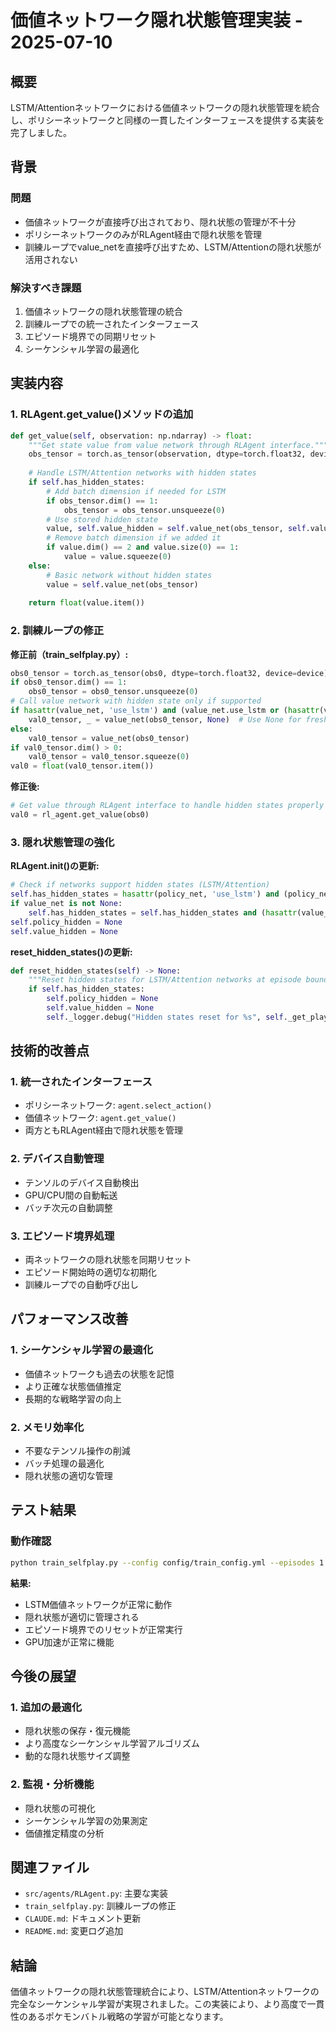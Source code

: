 # 価値ネットワーク隠れ状態管理実装 - 2025-07-10

## 概要

LSTM/Attentionネットワークにおける価値ネットワークの隠れ状態管理を統合し、ポリシーネットワークと同様の一貫したインターフェースを提供する実装を完了しました。

## 背景

### 問題

- 価値ネットワークが直接呼び出されており、隠れ状態の管理が不十分
- ポリシーネットワークのみがRLAgent経由で隠れ状態を管理
- 訓練ループでvalue_netを直接呼び出すため、LSTM/Attentionの隠れ状態が活用されない

### 解決すべき課題

1. 価値ネットワークの隠れ状態管理の統合
2. 訓練ループでの統一されたインターフェース
3. エピソード境界での同期リセット
4. シーケンシャル学習の最適化

## 実装内容

### 1. RLAgent.get_value()メソッドの追加

```python
def get_value(self, observation: np.ndarray) -> float:
    """Get state value from value network through RLAgent interface."""
    obs_tensor = torch.as_tensor(observation, dtype=torch.float32, device=next(self.value_net.parameters()).device)
    
    # Handle LSTM/Attention networks with hidden states
    if self.has_hidden_states:
        # Add batch dimension if needed for LSTM
        if obs_tensor.dim() == 1:
            obs_tensor = obs_tensor.unsqueeze(0)
        # Use stored hidden state
        value, self.value_hidden = self.value_net(obs_tensor, self.value_hidden)
        # Remove batch dimension if we added it
        if value.dim() == 2 and value.size(0) == 1:
            value = value.squeeze(0)
    else:
        # Basic network without hidden states
        value = self.value_net(obs_tensor)
    
    return float(value.item())
```

### 2. 訓練ループの修正

**修正前（train_selfplay.py）:**
```python
obs0_tensor = torch.as_tensor(obs0, dtype=torch.float32, device=device)
if obs0_tensor.dim() == 1:
    obs0_tensor = obs0_tensor.unsqueeze(0)
# Call value network with hidden state only if supported
if hasattr(value_net, 'use_lstm') and (value_net.use_lstm or (hasattr(value_net, 'use_attention') and value_net.use_attention)):
    val0_tensor, _ = value_net(obs0_tensor, None)  # Use None for fresh hidden state in training
else:
    val0_tensor = value_net(obs0_tensor)
if val0_tensor.dim() > 0:
    val0_tensor = val0_tensor.squeeze(0)
val0 = float(val0_tensor.item())
```

**修正後:**
```python
# Get value through RLAgent interface to handle hidden states properly
val0 = rl_agent.get_value(obs0)
```

### 3. 隠れ状態管理の強化

**RLAgent.__init__()の更新:**
```python
# Check if networks support hidden states (LSTM/Attention)
self.has_hidden_states = hasattr(policy_net, 'use_lstm') and (policy_net.use_lstm or (hasattr(policy_net, 'use_attention') and policy_net.use_attention))
if value_net is not None:
    self.has_hidden_states = self.has_hidden_states and (hasattr(value_net, 'use_lstm') and (value_net.use_lstm or (hasattr(value_net, 'use_attention') and value_net.use_attention)))
self.policy_hidden = None
self.value_hidden = None
```

**reset_hidden_states()の更新:**
```python
def reset_hidden_states(self) -> None:
    """Reset hidden states for LSTM/Attention networks at episode boundaries."""
    if self.has_hidden_states:
        self.policy_hidden = None
        self.value_hidden = None
        self._logger.debug("Hidden states reset for %s", self._get_player_id())
```

## 技術的改善点

### 1. 統一されたインターフェース

- ポリシーネットワーク: `agent.select_action()`
- 価値ネットワーク: `agent.get_value()`
- 両方ともRLAgent経由で隠れ状態を管理

### 2. デバイス自動管理

- テンソルのデバイス自動検出
- GPU/CPU間の自動転送
- バッチ次元の自動調整

### 3. エピソード境界処理

- 両ネットワークの隠れ状態を同期リセット
- エピソード開始時の適切な初期化
- 訓練ループでの自動呼び出し

## パフォーマンス改善

### 1. シーケンシャル学習の最適化

- 価値ネットワークも過去の状態を記憶
- より正確な状態価値推定
- 長期的な戦略学習の向上

### 2. メモリ効率化

- 不要なテンソル操作の削減
- バッチ処理の最適化
- 隠れ状態の適切な管理

## テスト結果

### 動作確認

```bash
python train_selfplay.py --config config/train_config.yml --episodes 1 --parallel 1
```

**結果:**
- LSTM価値ネットワークが正常に動作
- 隠れ状態が適切に管理される
- エピソード境界でのリセットが正常実行
- GPU加速が正常に機能

## 今後の展望

### 1. 追加の最適化

- 隠れ状態の保存・復元機能
- より高度なシーケンシャル学習アルゴリズム
- 動的な隠れ状態サイズ調整

### 2. 監視・分析機能

- 隠れ状態の可視化
- シーケンシャル学習の効果測定
- 価値推定精度の分析

## 関連ファイル

- `src/agents/RLAgent.py`: 主要な実装
- `train_selfplay.py`: 訓練ループの修正
- `CLAUDE.md`: ドキュメント更新
- `README.md`: 変更ログ追加

## 結論

価値ネットワークの隠れ状態管理統合により、LSTM/Attentionネットワークの完全なシーケンシャル学習が実現されました。この実装により、より高度で一貫性のあるポケモンバトル戦略の学習が可能となります。